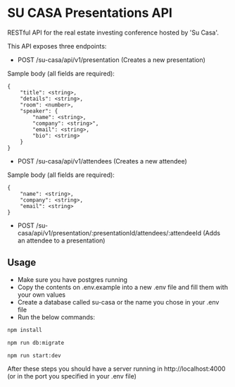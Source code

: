 # SU CASA Presentations API

RESTful API for the real estate investing conference hosted by 'Su Casa'.

This API exposes three endpoints:

- POST /su-casa/api/v1/presentation (Creates a new presentation)

Sample body (all fields are required):

```
{
    "title": <string>,
    "details": <string>,
    "room": <number>,
    "speaker": {
        "name": <string>,
        "company": <string>",
        "email": <string>,
        "bio": <string>
    }
}
```

- POST /su-casa/api/v1/attendees (Creates a new attendee)

Sample body (all fields are required):

```
{
    "name": <string>,
    "company": <string>,
    "email": <string>
}
```

- POST /su-casa/api/v1/presentation/:presentationId/attendees/:attendeeId (Adds an attendee to a presentation)

## Usage

- Make sure you have postgres running
- Copy the contents on .env.example into a new .env file and fill them with your own values
- Create a database called su-casa or the name you chose in your .env file
- Run the below commands:

```bash
npm install
```

```bash
npm run db:migrate
```

```bash
npm run start:dev
```

After these steps you should have a server running in http://localhost:4000 (or in the port you specified in your .env file)
